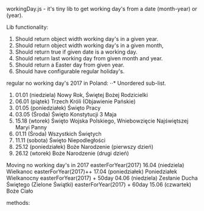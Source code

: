 workingDay.js - it's tiny lib to get working day's from a date (month-year) or (year).

Lib functionality:

1. Should return object width working day's in a given year.
2. Should return object width working day's in a given month,
3. Should return true if given date is a working day.
4. Should return last working day from given month and year.
5. Should return a Easter day from given year.
6. Should have configurable regular holiday's.

regular no working day's 2017 in Poland:
⋅⋅* Unordered sub-list.
1. 01.01     (niedziela)	    Nowy Rok, Świętej Bożej Rodzicielki
2. 06.01     (piątek)	        Trzech Króli (Objawienie Pańskie)
3. 01.05     (poniedziałek)	Święto Pracy
4. 03.05     (Środa)	        Święto Konstytucji 3 Maja
5. 15.18     (wtorek)	        Święto Wojska Polskiego, Wniebowzięcie Najświętszej Maryi Panny
6. 01.11     (Środa)	        Wszystkich Świętych
7. 11.11     (sobota)	        Święto Niepodległości
8. 25.12     (poniedziałek)	Boże Narodzenie (pierwszy dzień)
9. 26.12     (wtorek)	        Boże Narodzenie (drugi dzień)

Moving no working day's in 2017
    easterForYear(2017)             16.04     (niedziela)	    Wielkanoc
    easterForYear(2017)++           17.04     (poniedziałek)	Poniedziałek Wielkanocny
    easterForYear(2017) + 50day     04.06     (niedziela)	    Zesłanie Ducha Świętego (Zielone Świątki)
    easterForYear(2017) + 60day     15.06     (czwartek)	    Boże Ciało

methods:
